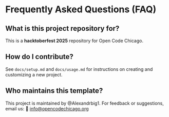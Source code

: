 # Frequently Asked Questions (FAQ)

## What is this project repository for?

This is a **hacktoberfest 2025** repository for Open Code Chicago.

## How do I contribute?

See `docs/setup.md` and `docs/usage.md` for instructions on creating and customizing a new project.

## Who maintains this template?

This project is maintained by @Alexandrbig1. For feedback or suggestions, email us: 📧 info@opencodechicago.org
